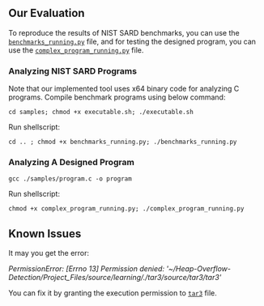 Our Evaluation
------------
To reproduce the results of NIST SARD benchmarks, you can use the [`benchmarks_running.py`](https://github.com/SoftwareSecurityLab/Heap-Overflow-Detection/blob/main/Project_Files/benchmarks_running.py) file, and for testing the designed program, you can use the [`complex_program_running.py`](https://github.com/SoftwareSecurityLab/Heap-Overflow-Detection/blob/main/Project_Files/complex_program_running.py) file.

### Analyzing NIST SARD Programs 
Note that our implemented tool uses x64 binary code for analyzing C programs. Compile benchmark programs using below command:
```
cd samples; chmod +x executable.sh; ./executable.sh
```
Run shellscript:
```
cd .. ; chmod +x benchmarks_running.py; ./benchmarks_running.py
```
### Analyzing A Designed Program
```
gcc ./samples/program.c -o program
```
Run shellscript:
```
chmod +x complex_program_running.py; ./complex_program_running.py
```
Known Issues
------------
It may you get the error: 

<i> PermissionError: [Errno 13] Permission denied: '~/Heap-Overflow-Detection/Project_Files/source/learning/./tar3/source/tar3/tar3' </i>

You can fix it by granting the execution permission to [`tar3`](https://github.com/SoftwareSecurityLab/Heap-Overflow-Detection/blob/main/Project_Files/source/learning/tar3/source/tar3/tar3) file.
